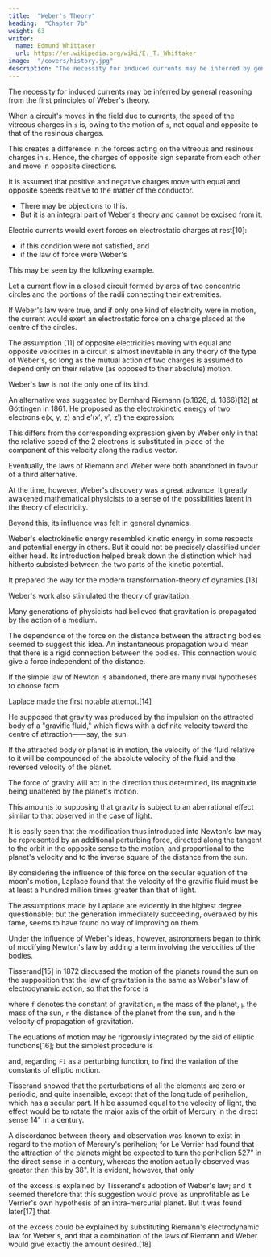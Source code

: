 ```yaml
---
title:  "Weber's Theory"
heading:  "Chapter 7b"
weight: 63
writer:
  name: Edmund Whittaker
  url: https://en.wikipedia.org/wiki/E._T._Whittaker
image:  "/covers/history.jpg"
description: "The necessity for induced currents may be inferred by general reasoning from the first principles of Weber's theory"
---
```




The necessity for induced currents may be inferred by general reasoning from the first principles of Weber's theory.

When a circuit's moves in the field due to currents, the speed of the vitreous charges in `s` is, owing to the motion of `s`, not equal and opposite to that of the resinous charges. 

This creates a difference in the forces acting on the vitreous and resinous charges in `s`. Hence, the charges of opposite sign separate from each other and move in opposite directions.

It is assumed that positive and negative charges move with equal and opposite speeds relative to the matter of the conductor.
- There may be objections to this. 
- But it is an integral part of Weber's theory and cannot be excised from it.



Electric currents would exert forces on electrostatic charges at rest[10]:
- if this condition were not satisfied, and 
- if the law of force were Weber's

This may be seen by the following example. 

Let a current flow in a closed circuit formed by arcs of two concentric circles and the portions of the radii connecting their extremities.

If Weber's law were true, and if only one kind of electricity were in motion, the current would exert an electrostatic force on a charge placed at the centre of the circles. 

The assumption [11] of opposite electricities moving with equal and opposite velocities in a circuit is almost inevitable in any theory of the type of Weber's, so long as the mutual action of two charges is assumed to depend only on their relative (as opposed to their absolute) motion.

Weber's law is not the only one of its kind. 

An alternative was suggested by Bernhard Riemann (b.1826, d. 1866)[12] at Göttingen in 1861. He proposed as the electrokinetic energy of two electrons e(x, y, z) and e′(x′, y′, z′) the expression:

<!-- , and which were published after his death by K. Hattendorff, Riemann  -->

This differs from the corresponding expression given by Weber only in that the relative speed of the 2 electrons is substituted in place of the component of this velocity along the radius vector. 

Eventually, the laws of Riemann and Weber were both abandoned in favour of a third alternative.

At the time, however, Weber's discovery was a great advance. It greatly awakened mathematical physicists to a sense of the possibilities latent in the theory of electricity. 

Beyond this, its influence was felt in general dynamics. 

Weber's electrokinetic energy resembled kinetic energy in some respects and potential energy in others. But it could not be precisely classified under either head. Its introduction helped break down the distinction which had hitherto subsisted between the two parts of the kinetic potential. 

It prepared the way for the modern transformation-theory of dynamics.[13]

Weber's work also stimulated the theory of gravitation.

Many generations of physicists had believed that gravitation is propagated by the action of a medium.
<!-- , and consequently is a process requiring time for its accomplishment, -->

The dependence of the force on the distance between the attracting bodies seemed to suggest this idea. An instantaneous propagation would mean that there is a rigid connection between the bodies. This connection would give a force independent of the distance.


If the simple law of Newton is abandoned, there are many rival hypotheses to choose from.

Laplace made the first notable attempt.[14] 

He supposed that gravity was produced by the impulsion on the attracted body of a "gravific fluid," which flows with a definite velocity toward the centre of attraction——say, the sun. 

If the attracted body or planet is in motion, the velocity of the fluid relative to it will be compounded of the absolute velocity of the fluid and the reversed velocity of the planet. 

The force of gravity will act in the direction thus determined, its magnitude being unaltered by the planet's motion. 

This amounts to supposing that gravity is subject to an aberrational effect similar to that observed in the case of light. 

It is easily seen that the modification thus introduced into Newton's law may be represented by an additional perturbing force, directed along the tangent to the orbit in the opposite sense to the motion, and proportional to the planet's velocity and to the inverse square of the distance from the sun. 

By considering the influence of this force on the secular equation of the moon's motion, Laplace found that the velocity of the gravific fluid must be at least a hundred million times greater than that of light.

The assumptions made by Laplace are evidently in the highest degree questionable; but the generation immediately succeeding, overawed by his fame, seems to have found no way of improving on them. 

Under the influence of Weber's ideas, however, astronomers began to think of modifying Newton's law by adding a term involving the velocities of the bodies. 

Tisserand[15] in 1872 discussed the motion of the planets round the sun on the supposition that the law of gravitation is the same as Weber's law of electrodynamic action, so that the force is

where `f` denotes the constant of gravitation, `m` the mass of the planet, `μ` the mass of the sun, `r` the distance of the planet from the sun, and `h` the velocity of propagation of gravitation. 

The equations of motion may be rigorously integrated by the aid of elliptic functions[16]; but the simplest procedure is

and, regarding `F1` as a perturbing function, to find the variation of the constants of elliptic motion. 

Tisserand showed that the perturbations of all the elements are zero or periodic, and quite insensible, except that of the longitude of perihelion, which has a secular part. If h be assumed equal to the velocity of light, the effect would be to rotate the major axis of the orbit of Mercury in the direct sense 14" in a century.

A discordance between theory and observation was known to exist in regard to the motion of Mercury's perihelion; for Le Verrier had found that the attraction of the planets might be expected to turn the perihelion 527" in the direct sense in a century, whereas the motion actually observed was greater than this by 38". It is evident, however, that only 


of the excess is explained by Tisserand's adoption of Weber's law; and it seemed therefore that this suggestion would prove as unprofitable as Le Verrier's own hypothesis of an intra-mercurial planet. But it was found later[17] that 


of the excess could be explained by substituting Riemann's electrodynamic law for Weber's, and that a combination of the laws of Riemann and Weber would give exactly the amount desired.[18]


